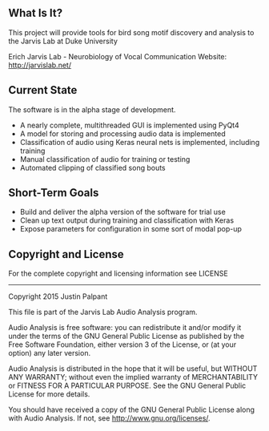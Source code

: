 What Is It?
-----------

This project will provide tools for bird song motif discovery and analysis to the Jarvis Lab at Duke University

Erich Jarvis Lab - Neurobiology of Vocal Communication
Website: http://jarvislab.net/


Current State
-------------

The software is in the alpha stage of development.

- A nearly complete, multithreaded GUI is implemented using PyQt4
- A model for storing and processing audio data is implemented
- Classification of audio using Keras neural nets is implemented, including training
- Manual classification of audio for training or testing
- Automated clipping of classified song bouts

Short-Term Goals
----------------

- Build and deliver the alpha version of the software for trial use
- Clean up text output during training and classification with Keras
- Expose parameters for configuration in some sort of modal pop-up

Copyright and License
---------------------

For the complete copyright and licensing information see LICENSE

----------------------------------------------
Copyright 2015 Justin Palpant

This file is part of the Jarvis Lab Audio Analysis program.

Audio Analysis is free software: you can redistribute it and/or modify it under the
terms of the GNU General Public License as published by the Free Software
Foundation, either version 3 of the License, or (at your option) any later
version.

Audio Analysis is distributed in the hope that it will be useful, but WITHOUT ANY
WARRANTY; without even the implied warranty of MERCHANTABILITY or FITNESS FOR A
PARTICULAR PURPOSE. See the GNU General Public License for more details.

You should have received a copy of the GNU General Public License along with
Audio Analysis. If not, see http://www.gnu.org/licenses/.